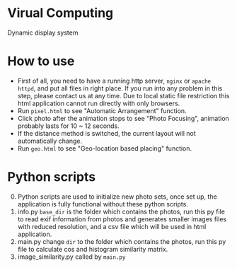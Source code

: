 # Virual Computing

Dynamic display system

# How to use

* First of all, you need to have a running http server, `nginx` or `apache httpd`, and put all files in right place. If you run into any problem in this step, please contact us at any time. Due to local static file restriction this html application cannot run directly with only browsers.
* Run `pixel.html` to see "Automatic Arrangement" function.
* Click photo after the animation stops to see "Photo Focusing", animation probably lasts for 10 ~ 12 seconds.
* If the distance method is switched, the current layout will not automatically change.
* Run `geo.html` to see "Geo-location based placing" function.


# Python scripts
0. Python scripts are used to initialize new photo sets, once set up, the application is fully functional without these python scripts.
1. info.py `base_dir` is the folder which contains the photos, run this py file to read exif information from photos and generates smaller images files with reduced resolution, and a csv file which will be used in html application.
2. main.py change `dir` to the folder which contains the photos, run this py file to calculate cos and histogram similarity matrix.
3. image_similarity.py called by `main.py`
